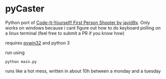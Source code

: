 # pyCaster

Python port of [Code-It-Yourself! First Person Shooter by javid9x](https://www.youtube.com/watch?v=xW8skO7MFYw). Only works on windows because i cant figure out how to do keyboard polling on a linux terminal (feel free to submit a PR if you know how)

requires [pywin32](https://github.com/mhammond/pywin32/releases) and python 3

run using

```
python main.py
```

runs like a hot mess, written in about 10h between a monday and a tuesday